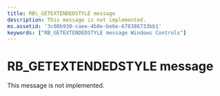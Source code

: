 ```yaml
---
title: RB\_GETEXTENDEDSTYLE message
description: This message is not implemented.
ms.assetid: '3c08b930-caee-4b8e-be6e-678386733bb1'
keywords: ["RB_GETEXTENDEDSTYLE message Windows Controls"]
---
```


# RB\_GETEXTENDEDSTYLE message

This message is not implemented.

 

 




